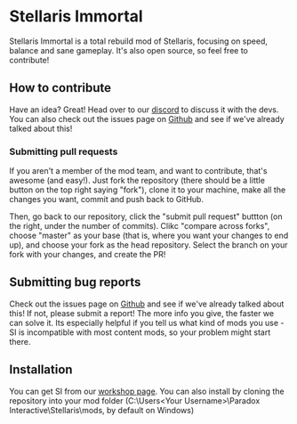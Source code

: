 # Stellaris Immortal 
 
Stellaris Immortal is a total rebuild mod of Stellaris, focusing on speed, balance and sane gameplay. It's also open source, so feel free to contribute!  
 
## How to contribute  
 
Have an idea? Great! Head over to our [discord](https://discord.gg/Jty9qk8) to discuss it with the devs. You can also check out the issues page on [Github](https://github.com/gebnar/retile/issues) and see if we've already talked about this!  

### Submitting pull requests
If you aren't a member of the mod team, and want to contribute, that's awesome (and easy!). Just fork the repository (there should be a little button on the top right saying "fork"), clone it to your machine, make all the changes you want, commit and push back to GitHub.

Then, go back to our repository, click the "submit pull request" buttton (on the right, under the number of commits). Clikc "compare across forks", choose "master" as your base (that is, where you want your changes to end up), and choose your fork as the head repository. Select the branch on your fork with your changes, and create the PR! 

## Submitting bug reports 
 
Check out the issues page on [Github](https://github.com/gebnar/retile/issues) and see if we've already talked about this! If not, please submit a report! The more info you give, the faster we can solve it. Its especially helpful if you tell us what kind of mods you use - SI is incompatible with most content mods, so your problem might start there.  
 
 ## Installation

 You can get SI from our [workshop page](https://steamcommunity.com/sharedfiles/filedetails/?id=1891758612). You can also install by cloning the repository into your mod folder (C:\Users\<Your Username>\Paradox Interactive\Stellaris\mods, by default on Windows)

 
